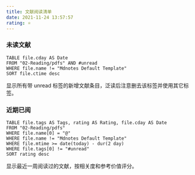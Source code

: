 ```yaml
---
title: 文献阅读清单
date: 2021-11-24 13:57:57
rating: ⭐
---
```


### 未读文献

```dataview
TABLE file.cday AS Date
FROM "02-Reading/pdfs" AND #unread
WHERE file.name != "Mdnotes Default Template"
SORT file.ctime desc
```

显示所有带 unread 标签的新增文献条目，泛读后注意删去该标签并使用其它标签。

### 近期已阅

```dataview
TABLE file.tags AS Tags, rating AS Rating, file.cday AS Date
FROM "02-Reading/pdfs"
WHERE file.name[0] = "@"
WHERE file.name != "Mdnotes Default Template"
WHERE file.mtime >= date(today) - dur(2 day)
WHERE file.tags[0] != "#unread"
SORT rating desc
```

显示最近一周阅读过的文献，按相关度和参考价值评分。